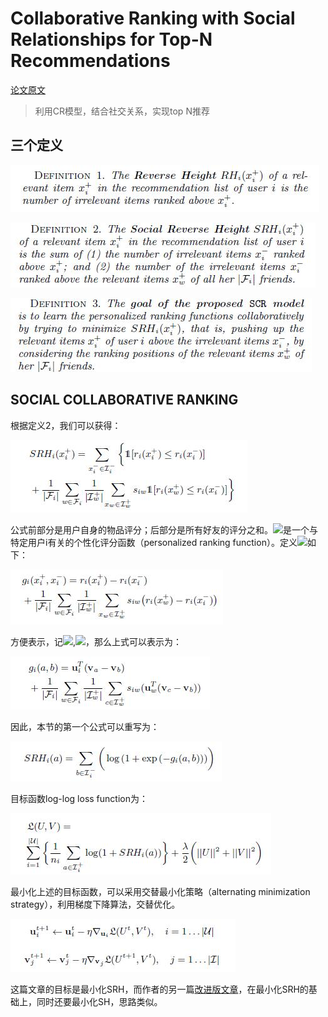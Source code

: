 # Collaborative Ranking with Social Relationships for Top-N Recommendations

[论文原文](https://github.com/chenboability/RecommenderSystem-Paper/blob/master/Collaborative%20Ranking/paper/%5B2016%5D%20%5BSIGIR%20A%5D%20%5BCollaborative%20Ranking%20with%20Social%20Relationships%20for%20Top-N%20Recommendations%5D.pdf)

> 利用CR模型，结合社交关系，实现top N推荐

## 三个定义

![](res/definition1.jpg)

![](res/definition2.jpg)

![](res/definition3.jpg)

## SOCIAL COLLABORATIVE RANKING

根据定义2，我们可以获得：

![](res/1.jpg)

公式前部分是用户自身的物品评分；后部分是所有好友的评分之和。![](http://latex.codecogs.com/gif.latex?\{r_{i}\(x\)})是一个与特定用户i有关的个性化评分函数（personalized ranking function）。定义![](http://latex.codecogs.com/gif.latex?\{g_{i}})如下：

![](res/2.jpg)

方便表示，记![](http://latex.codecogs.com/gif.latex?\{a=x_{i}^{+}}),![](http://latex.codecogs.com/gif.latex?\{b=x_{i}^{-}})，那么上式可以表示为：

![](res/6.jpg)

因此，本节的第一个公式可以重写为：

![](res/7.jpg)

目标函数log-log loss function为：

![](res/8.jpg)

最小化上述的目标函数，可以采用交替最小化策略（alternating minimization strategy），利用梯度下降算法，交替优化。

![](res/9.jpg)

这篇文章的目标是最小化SRH，而作者的另一篇[改进版文章]()，在最小化SRH的基础上，同时还要最小化SH，思路类似。
